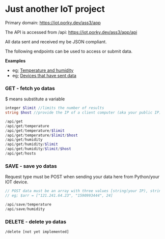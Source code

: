 # Just another IoT project

Primary domain: 
https://iot.porky.dev/ass3/app

The API is accessed from /api:
https://iot.porky.dev/ass3/app/api

All data sent and received my be JSON compliant.

The following endpoints can be used to access or submit data.

**Examples**
* eg; [Temperature and humidity](https://iot.porky.dev/ass3/app/api/get)
* eg; [Devices that have sent data](https://iot.porky.dev/ass3/app/api/get/hosts) 

### GET - fetch yo datas
$ means substitute a variable
```php
integer $limit //limits the number of results
string $host //provide the IP of a client computer (aka your public IP)t o fetch only results from that PC (IoT device) 

/api/get 
/api/get/temperature 
/api/get/temperature/$limit
/api/get/temperature/$limit/$host
/api/get/humidity 
/api/get/humidity/$limit
/api/get/humidity/$limit/$host
/api/get/hosts
```

### SAVE - save yo datas
Request type must be POST when sending your data here from Python/your IOT device.
```php
// POST data must be an array with three values [string(your IP), string(epoch timestamp), int(value)].
// eg; $arr = ["121.241.64.23", "1590993444", 24]

/api/save/temperature
/api/save/humidity
```

### DELETE - delete yo datas
``` /delete [not yet implemented] ```


